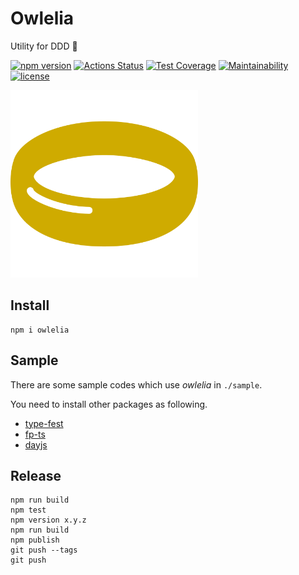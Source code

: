 # Owlelia

Utility for DDD 🦉

[![npm version](https://badge.fury.io/js/owlelia.svg)](https://badge.fury.io/js/owlelia)
[![Actions Status](https://github.com/tadashi-aikawa/owlelia/workflows/Tests/badge.svg)](https://github.com/tadashi-aikawa/owlelia/actions)
[![Test Coverage](https://api.codeclimate.com/v1/badges/2d25fe948ba57717c578/test_coverage)](https://codeclimate.com/github/tadashi-aikawa/owlelia/test_coverage)
[![Maintainability](https://api.codeclimate.com/v1/badges/2d25fe948ba57717c578/maintainability)](https://codeclimate.com/github/tadashi-aikawa/owlelia/maintainability)
[![license](https://img.shields.io/github/license/mashape/apistatus.svg)](https://github.com/tadashi-aikawa/owlelia/blob/master/LICENSE)

<img src="https://github.com/tadashi-aikawa/owlelia/raw/master/logo.svg?sanitize=true" width=300 alt="logo" />

## Install

```
npm i owlelia
```

## Sample

There are some sample codes which use _owlelia_ in `./sample`.

You need to install other packages as following.

- [type-fest](https://github.com/sindresorhus/type-fest)
- [fp-ts](https://github.com/gcanti/fp-ts)
- [dayjs](https://github.com/iamkun/dayjs)

## Release

```
npm run build
npm test
npm version x.y.z
npm run build
npm publish
git push --tags
git push
```
